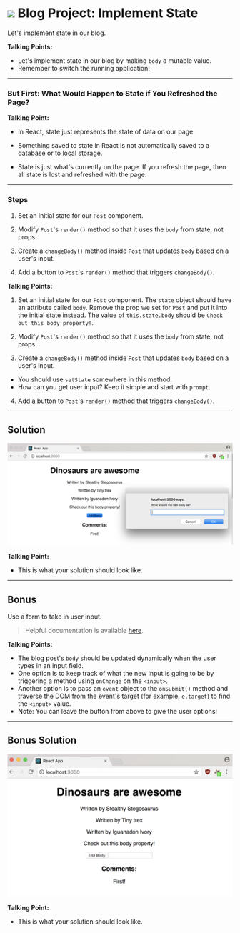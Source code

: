 # ![](https://ga-dash.s3.amazonaws.com/production/assets/logo-9f88ae6c9c3871690e33280fcf557f33.png) Blog Project: Implement State #

Let's implement state in our blog.

<aside class="notes">

**Talking Points:**

- Let's implement state in our blog by making `body` a mutable value.
- Remember to switch the running application!

</aside>

---

### But First: What Would Happen to State if You Refreshed the Page?


<aside class="notes">

**Talking Point:**

- In React, state just represents the state of data on our page.

- Something saved to state in React is not automatically saved to a database or to local storage. 

- State is just what's currently on the page. If you refresh the page, then all state is lost and refreshed with the page.

</aside>

---

### Steps

1. Set an initial state for our `Post` component. 

2. Modify `Post`'s `render()` method so that it uses the `body` from state, not props.

3. Create a `changeBody()` method inside `Post` that updates `body` based on a user's input.

4. Add a button to `Post`'s `render()` method that triggers `changeBody()`.

<aside class="notes">

**Talking Points:**

1. Set an initial state for our `Post` component. The `state` object should have an attribute called `body`. Remove the prop we set for `Post` and put it into the initial state instead. The value of `this.state.body` should be `Check out this body property!`.

2. Modify `Post`'s `render()` method so that it uses the `body` from state, not props.

3. Create a `changeBody()` method inside `Post` that updates `body` based on a user's input.
  - You should use `setState` somewhere in this method.
  - How can you get user input? Keep it simple and start with `prompt`.

4. Add a button to `Post`'s `render()` method that triggers `changeBody()`.

</aside>


--- 

## Solution

![Solution for Project](images/State_SOLUTION.png)

<aside class="notes">

**Talking Point:**

- This is what your solution should look like.

</aside>

---

## Bonus

Use a form to take in user input.

> Helpful documentation is available [here](https://reactjs.org/docs/forms.html).



<aside class="notes">

**Talking Points:**

- The blog post's `body` should be updated dynamically when the user types in an input field.
- One option is to keep track of what the new input is going to be by triggering a method using `onChange` on the `<input>`.
- Another option is to pass an `event` object to the `onSubmit()` method and traverse the DOM from the event's target (for example, `e.target`) to find the `<input>` value.
- Note: You can leave the button from above to give the user options!

</aside>

---

## Bonus Solution

![Solution for Project](images/state_BONUS_SOLUTION.png)

<aside class="notes">

**Talking Point:**

- This is what your solution should look like.
